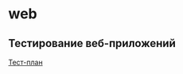# web

## Тестирование веб-приложений
[Тест-план](https://docs.google.com/spreadsheets/d/1rqkM9UBypkUSkCtzPt-YagsISrD_D3TxFaFx7f3Kctg/edit?gid=0#gid=0)
